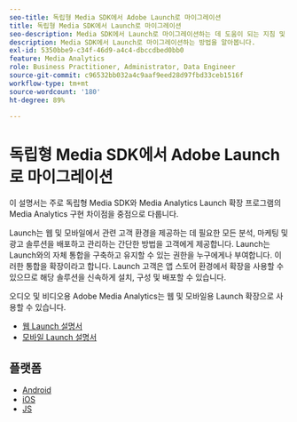 ```yaml
---
seo-title: 독립형 Media SDK에서 Adobe Launch로 마이그레이션
title: 독립형 Media SDK에서 Launch로 마이그레이션
seo-description: Media SDK에서 Launch로 마이그레이션하는 데 도움이 되는 지침 및 코드 샘플입니다.
description: Media SDK에서 Launch로 마이그레이션하는 방법을 알아봅니다.
exl-id: 5350bbe9-c34f-46d9-a4c4-dbccdbed0bb0
feature: Media Analytics
role: Business Practitioner, Administrator, Data Engineer
source-git-commit: c96532bb032a4c9aaf9eed28d97fbd33ceb1516f
workflow-type: tm+mt
source-wordcount: '180'
ht-degree: 89%

---
```


# 독립형 Media SDK에서 Adobe Launch로 마이그레이션

이 설명서는 주로 독립형 Media SDK와 Media Analytics Launch 확장 프로그램의 Media Analytics 구현 차이점을 중점으로 다룹니다.

Launch는 웹 및 모바일에서 관련 고객 환경을 제공하는 데 필요한 모든 분석, 마케팅 및 광고 솔루션을 배포하고 관리하는 간단한 방법을 고객에게 제공합니다. Launch는 Launch와의 자체 통합을 구축하고 유지할 수 있는 권한을 누구에게나 부여합니다. 이러한 통합을 확장이라고 합니다.
Launch 고객은 앱 스토어 환경에서 확장을 사용할 수 있으므로 해당 솔루션을 신속하게 설치, 구성 및 배포할 수 있습니다.

오디오 및 비디오용 Adobe Media Analytics는 웹 및 모바일용 Launch 확장으로 사용할 수 있습니다.

* [웹 Launch 설명서](https://experienceleague.adobe.com/docs/launch/using/extensions-ref/adobe-extension/media-analytics-extension/overview.html?lang=kr)
* [모바일 Launch 설명서](https://aep-sdks.gitbook.io/docs/using-mobile-extensions/adobe-media-analytics)

## 플랫폼

* [Android](/help/sdk-implement/sdk-to-launch/sdk-to-launch-migration-platforms/sdk-to-launch-migration-android.md)
* [iOS](/help/sdk-implement/sdk-to-launch/sdk-to-launch-migration-platforms/sdk-to-launch-migration-ios.md)
* [JS](/help/sdk-implement/sdk-to-launch/sdk-to-launch-migration-platforms/sdk-to-launch-migration-js.md)
